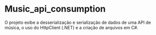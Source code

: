 # Music_api_consumption
O projeto exibe a desserialização e serialização de dados de uma API de música, o uso do HttpClient (.NET) e a criação de arquivos em C#.
